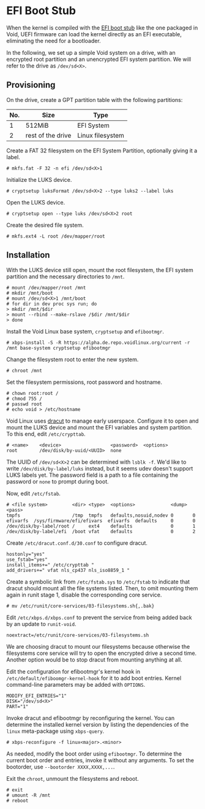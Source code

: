 # EFI Boot Stub

When the kernel is compiled with the [EFI boot
stub](https://www.kernel.org/doc/Documentation/efi-stub.txt) like the one
packaged in Void, UEFI firmware can load the kernel directly as an EFI
executable, eliminating the need for a bootloader.

In the following, we set up a simple Void system on a drive, with an encrypted
root partition and an unencrypted EFI system partition. We will refer to the
drive as `/dev/sd<X>`.

## Provisioning

On the drive, create a GPT partition table with the following partitions:

| No. | Size              | Type             |
|-----|-------------------|------------------|
| 1   | 512MiB            | EFI System       |
| 2   | rest of the drive | Linux filesystem |

Create a FAT 32 filesystem on the EFI System Partition, optionally giving it a
label.

```
# mkfs.fat -F 32 -n efi /dev/sd<X>1
```

Initialize the LUKS device.

```
# cryptsetup luksFormat /dev/sd<X>2 --type luks2 --label luks
```

Open the LUKS device.

```
# cryptsetup open --type luks /dev/sd<X>2 root
```

Create the desired file system.

```
# mkfs.ext4 -L root /dev/mapper/root
```

## Installation

With the LUKS device still open, mount the root filesystem, the EFI system
partition and the necessary directories to `/mnt`.

```
# mount /dev/mapper/root /mnt
# mkdir /mnt/boot
# mount /dev/sd<X>1 /mnt/boot
# for dir in dev proc sys run; do
> mkdir /mnt/$dir
> mount --rbind --make-rslave /$dir /mnt/$dir
> done
```

Install the Void Linux base system, `cryptsetup` and `efibootmgr`.

```
# xbps-install -S -R https://alpha.de.repo.voidlinux.org/current -r /mnt base-system cryptsetup efibootmgr
```

Change the filesystem root to enter the new system.

```
# chroot /mnt
```

Set the filesystem permissions, root password and hostname.

```
# chown root:root /
# chmod 755 /
# passwd root
# echo void > /etc/hostname
```

Void Linux uses [dracut](https://lwn.net/Articles/317793/) to manage early
userspace. Configure it to open and mount the LUKS device and mount the EFI
variables and system partition. To this end, edit `/etc/crypttab`.

```
# <name>    <device>                  <password>  <options>
root        /dev/disk/by-uuid/<UUID>  none
```

The UUID of `/dev/sd<X>2` can be determined with `lsblk -f`. We'd like to write
`/dev/disk/by-label/luks` instead, but it seems udev doesn't support LUKS labels
yet. The password field is a path to a file containing the password or `none` to
prompt during boot.

Now, edit `/etc/fstab`.

```
# <file system>	        <dir> <type>  <options>             <dump>  <pass>
tmpfs                   /tmp  tmpfs   defaults,nosuid,nodev 0       0
efivarfs  /sys/firmware/efi/efivars  efivarfs  defaults     0       0
/dev/disk/by-label/root /     ext4    defaults              0       1
/dev/disk/by-label/efi  /boot vfat    defaults              0       2
```

Create `/etc/dracut.conf.d/30.conf` to configure dracut.

```
hostonly="yes"
use_fstab="yes"
install_items+=" /etc/crypttab "
add_drivers+=" vfat nls_cp437 nls_iso8859_1 "
```

Create a symbolic link from `/etc/fstab.sys` to `/etc/fstab` to indicate that
dracut should mount all the file systems listed. Then, to omit mounting them
again in runit stage 1, disable the corresponding core service.

```
# mv /etc/runit/core-services/03-filesystems.sh{,.bak}
```

Edit `/etc/xbps.d/xbps.conf` to prevent the service from being added back by an
update to `runit-void`.

```
noextract=/etc/runit/core-services/03-filesystems.sh
```

We are choosing dracut to mount our filesystems because otherwise the
filesystems core service will try to open the encrypted drive a second time.
Another option would be to stop dracut from mounting anything at all.

Edit the configuration for efibootmgr's kernel hook in
`/etc/default/efiboomgr-kernel-hook` for it to add boot entries. Kernel
command-line parameters may be added with `OPTIONS`.

```
MODIFY_EFI_ENTRIES="1"
DISK="/dev/sd<X>"
PART="1"
```

Invoke dracut and efibootmgr by reconfiguring the kernel. You can determine the
installed kernel version by listing the dependencies of the `linux` meta-package
using `xbps-query`.

```
# xbps-reconfigure -f linux<major>.<minor>
```

As needed, modify the boot order using `efibootmgr`. To determine the current
boot order and entries, invoke it without any arguments. To set the bootorder,
use `--bootorder XXXX,XXXX,...`.

Exit the `chroot`, unmount the filesystems and reboot.

```
# exit
# umount -R /mnt
# reboot
```
